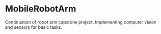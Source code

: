 # MobileRobotArm
Continuation of robot arm capstone project. Implementing computer vision and sensors for basic tasks.
